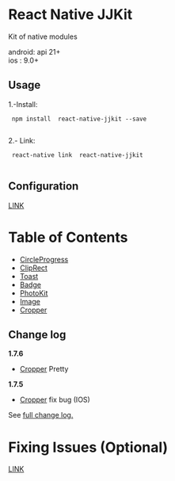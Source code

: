 # React Native JJKit

Kit of native modules

android: api 21+  
ios : 9.0+

## Usage


1.-Install:
```
 npm install  react-native-jjkit --save
	
```

2.- Link:
```
 react-native link  react-native-jjkit
	
```
## Configuration

[LINK](./readmes/config.md)

# Table of Contents

- [CircleProgress](./readmes/CircleProgress.md)
- [ClipRect](./readmes/ClipRect.md)
- [Toast](./readmes/toast.md)
- [Badge](./readmes/badge.md)
- [PhotoKit](./readmes/photokit.md)
- [Image](./readmes/image.md)
- [Cropper](./readmes/cropper.md)

## Change log

**1.7.6**

- [Cropper](./readmes/cropper.md) Pretty



**1.7.5**

- [Cropper](./readmes/cropper.md) fix bug (IOS)



See [full change log.](./readmes/changelog.md)

# Fixing Issues (Optional)


[LINK](./readmes/issues.md)
